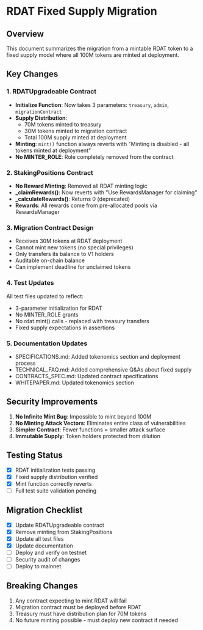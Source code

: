 # RDAT Fixed Supply Migration

## Overview
This document summarizes the migration from a mintable RDAT token to a fixed supply model where all 100M tokens are minted at deployment.

## Key Changes

### 1. RDATUpgradeable Contract
- **Initialize Function**: Now takes 3 parameters: `treasury`, `admin`, `migrationContract`
- **Supply Distribution**: 
  - 70M tokens minted to treasury
  - 30M tokens minted to migration contract
  - Total 100M supply minted at deployment
- **Minting**: `mint()` function always reverts with "Minting is disabled - all tokens minted at deployment"
- **No MINTER_ROLE**: Role completely removed from the contract

### 2. StakingPositions Contract
- **No Reward Minting**: Removed all RDAT minting logic
- **_claimRewards()**: Now reverts with "Use RewardsManager for claiming"
- **_calculateRewards()**: Returns 0 (deprecated)
- **Rewards**: All rewards come from pre-allocated pools via RewardsManager

### 3. Migration Contract Design
- Receives 30M tokens at RDAT deployment
- Cannot mint new tokens (no special privileges)
- Only transfers its balance to V1 holders
- Auditable on-chain balance
- Can implement deadline for unclaimed tokens

### 4. Test Updates
All test files updated to reflect:
- 3-parameter initialization for RDAT
- No MINTER_ROLE grants
- No rdat.mint() calls - replaced with treasury transfers
- Fixed supply expectations in assertions

### 5. Documentation Updates
- SPECIFICATIONS.md: Added tokenomics section and deployment process
- TECHNICAL_FAQ.md: Added comprehensive Q&As about fixed supply
- CONTRACTS_SPEC.md: Updated contract specifications
- WHITEPAPER.md: Updated tokenomics section

## Security Improvements
1. **No Infinite Mint Bug**: Impossible to mint beyond 100M
2. **No Minting Attack Vectors**: Eliminates entire class of vulnerabilities
3. **Simpler Contract**: Fewer functions = smaller attack surface
4. **Immutable Supply**: Token holders protected from dilution

## Testing Status
- [x] RDAT initialization tests passing
- [x] Fixed supply distribution verified
- [x] Mint function correctly reverts
- [ ] Full test suite validation pending

## Migration Checklist
- [x] Update RDATUpgradeable contract
- [x] Remove minting from StakingPositions
- [x] Update all test files
- [x] Update documentation
- [ ] Deploy and verify on testnet
- [ ] Security audit of changes
- [ ] Deploy to mainnet

## Breaking Changes
1. Any contract expecting to mint RDAT will fail
2. Migration contract must be deployed before RDAT
3. Treasury must have distribution plan for 70M tokens
4. No future minting possible - must deploy new contract if needed
